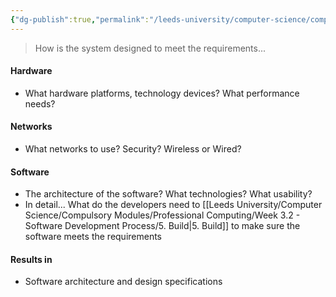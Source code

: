 ```yaml
---
{"dg-publish":true,"permalink":"/leeds-university/computer-science/compulsory-modules/professional-computing/week-3-2-software-development-process/4-system-design/"}
---
```


>How is the system designed to meet the requirements...
#### Hardware
- What hardware platforms, technology devices? What performance needs?
#### Networks
- What networks to use? Security? Wireless or Wired?
#### Software
- The architecture of the software? What technologies? What usability?
- In detail... What do the developers need to [[Leeds University/Computer Science/Compulsory Modules/Professional Computing/Week 3.2 - Software Development Process/5. Build\|5. Build]] to make sure the software meets the requirements
#### Results in
- Software architecture and design specifications